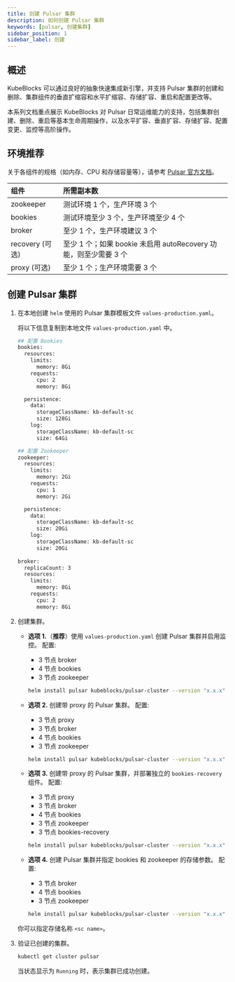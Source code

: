 ```yaml
---
title: 创建 Pulsar 集群
description: 如何创建 Pulsar 集群
keywords: [pulsar, 创建集群]
sidebar_position: 1
sidebar_label: 创建
---
```


## 概述

KubeBlocks 可以通过良好的抽象快速集成新引擎，并支持 Pulsar 集群的创建和删除、集群组件的垂直扩缩容和水平扩缩容、存储扩容、重启和配置更改等。

本系列文档重点展示 KubeBlocks 对 Pulsar 日常运维能力的支持，包括集群创建、删除、重启等基本生命周期操作，以及水平扩容、垂直扩容、存储扩容、配置变更、监控等高阶操作。

## 环境推荐

关于各组件的规格（如内存、CPU 和存储容量等），请参考 [Pulsar 官方文档](https://pulsar.apache.org/docs/3.1.x/)。

|      组件        |                                 所需副本数                                  |
| :--------------------  | :------------------------------------------------------------------------ |
|       zookeeper        |   测试环境 1 个，生产环境 3 个           |
|        bookies         |  测试环境至少 3 个，生产环境至少 4 个   |
|        broker          |      至少 1 个，生产环境建议 3 个       |
| recovery (可选)    | 至少 1 个；如果 bookie 未启用 autoRecovery 功能，则至少需要 3 个 |
|   proxy (可选)     |         至少 1 个；生产环境需要 3 个           |

## 创建 Pulsar 集群

1. 在本地创建 `helm` 使用的 Pulsar 集群模板文件 `values-production.yaml`。
  
   将以下信息复制到本地文件 `values-production.yaml` 中。

   ```bash
   ## 配置 Bookies
   bookies:
     resources:
       limits:
         memory: 8Gi
       requests:
         cpu: 2
         memory: 8Gi

     persistence:
       data:
         storageClassName: kb-default-sc
         size: 128Gi
       log:
         storageClassName: kb-default-sc
         size: 64Gi

   ## 配置 Zookeeper
   zookeeper:
     resources:
       limits:
         memory: 2Gi
       requests:
         cpu: 1
         memory: 2Gi

     persistence:
       data:
         storageClassName: kb-default-sc
         size: 20Gi
       log:
         storageClassName: kb-default-sc 
         size: 20Gi
        
   broker:
     replicaCount: 3
     resources:
       limits:
         memory: 8Gi
       requests:
         cpu: 2
         memory: 8Gi
   ```

2. 创建集群。

   - **选项 1.**（**推荐**）使用 `values-production.yaml` 创建 Pulsar 集群并启用监控。
   配置:
     - 3 节点 broker
     - 4 节点 bookies
     - 3 节点 zookeeper

     ```bash
     helm install pulsar kubeblocks/pulsar-cluster --version "x.x.x" -f values-production.yaml --set monitor.enabled=true
     ```

   - **选项 2.** 创建带 proxy 的 Pulsar 集群。
   配置:
     - 3 节点 proxy
     - 3 节点 broker
     - 4 节点 bookies
     - 3 节点 zookeeper

     ```bash
     helm install pulsar kubeblocks/pulsar-cluster --version "x.x.x" -f values-production.yaml --set proxy.enable=true  --set monitor.enabled=true  
     ```

   - **选项 3.** 创建带 proxy 的 Pulsar 集群，并部署独立的 `bookies-recovery` 组件。
   配置:
     - 3 节点 proxy
     - 3 节点 broker
     - 4 节点 bookies
     - 3 节点 zookeeper
     - 3 节点 bookies-recovery

     ```bash
     helm install pulsar kubeblocks/pulsar-cluster --version "x.x.x" -f values-production.yaml --set proxy.enable=true --set bookiesRecovery.enable=true --set monitor.enabled=true 
     ```

   - **选项 4.** 创建 Pulsar 集群并指定 bookies 和 zookeeper 的存储参数。
   配置:
     - 3 节点 broker
     - 4 节点 bookies
     - 3 节点 zookeeper

     ```bash
     helm install pulsar kubeblocks/pulsar-cluster --version "x.x.x" -f values-production.yaml --set bookies.persistence.data.storageClassName=<sc name>,bookies.persistence.log.storageClassName=<sc name>,zookeeper.persistence.data.storageClassName=<sc name>,zookeeper.persistence.log.storageClassName=<sc name> --set monitor.enabled=true
     ```

   你可以指定存储名称 `<sc name>`。

3. 验证已创建的集群。

    ```bash
    kubectl get cluster pulsar
    ```

    当状态显示为 `Running` 时，表示集群已成功创建。
